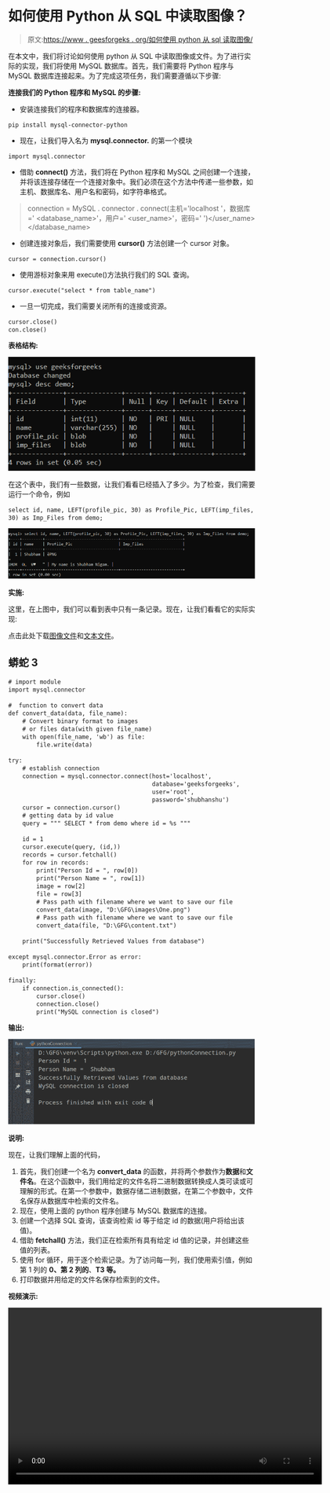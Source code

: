 # 如何使用 Python 从 SQL 中读取图像？

> 原文:[https://www . geesforgeks . org/如何使用 python 从 sql 读取图像/](https://www.geeksforgeeks.org/how-to-read-image-from-sql-using-python/)

在本文中，我们将讨论如何使用 python 从 SQL 中读取图像或文件。为了进行实际的实现，我们将使用 MySQL 数据库。首先，我们需要将 Python 程序与 MySQL 数据库连接起来。为了完成这项任务，我们需要遵循以下步骤:

**连接我们的 Python 程序和 MySQL 的步骤:**

*   安装连接我们的程序和数据库的连接器。

```
pip install mysql-connector-python
```

*   现在，让我们导入名为 **mysql.connector.** 的第一个模块

```
import mysql.connector
```

*   借助 **connect()** 方法，我们将在 Python 程序和 MySQL 之间创建一个连接，并将该连接存储在一个连接对象中。我们必须在这个方法中传递一些参数，如主机、数据库名、用户名和密码，如字符串格式。

> connection = MySQL . connector . connect(主机='localhost '，数据库=' <database_name>'，用户=' <user_name>'，密码=' <password>')</password></user_name></database_name>

*   创建连接对象后，我们需要使用 **cursor()** 方法创建一个 cursor 对象。

```
cursor = connection.cursor()
```

*   使用游标对象来用 execute()方法执行我们的 SQL 查询。

```
cursor.execute("select * from table_name")
```

*   一旦一切完成，我们需要关闭所有的连接或资源。

```
cursor.close()
con.close()
```

**表格结构:**

![](img/81c77ba04cf2298a4ea1c14161cc81ef.png)

在这个表中，我们有一些数据，让我们看看已经插入了多少。为了检查，我们需要运行一个命令，例如

```
select id, name, LEFT(profile_pic, 30) as Profile_Pic, LEFT(imp_files, 30) as Imp_Files from demo;
```

![](img/30d3d81c7ed0c5b2f9d0fc54fbdd61ff.png)

**实施:**

这里，在上图中，我们可以看到表中只有一条记录。现在，让我们看看它的实际实现:

点击此处下载[图像文件](https://drive.google.com/file/d/1ur_QXsnxrWJsJtBhW9fFc1bLimknOlAk/view?usp=sharing)和[文本文件](https://drive.google.com/file/d/11DCMdiqRZO0Ra_ZrWDJwKrg1tS-kLtIa/view?usp=sharing)。

## 蟒蛇 3

```
# import module
import mysql.connector

#  function to convert data
def convert_data(data, file_name):
    # Convert binary format to images
    # or files data(with given file_name)
    with open(file_name, 'wb') as file:
        file.write(data)

try:
    # establish connection
    connection = mysql.connector.connect(host='localhost',
                                         database='geeksforgeeks',
                                         user='root',
                                         password='shubhanshu')
    cursor = connection.cursor()
    # getting data by id value
    query = """ SELECT * from demo where id = %s """

    id = 1
    cursor.execute(query, (id,))
    records = cursor.fetchall()
    for row in records:
        print("Person Id = ", row[0])
        print("Person Name = ", row[1])
        image = row[2]
        file = row[3]
        # Pass path with filename where we want to save our file
        convert_data(image, "D:\GFG\images\One.png")
        # Pass path with filename where we want to save our file
        convert_data(file, "D:\GFG\content.txt")

    print("Successfully Retrieved Values from database")

except mysql.connector.Error as error:
    print(format(error))

finally:
    if connection.is_connected():
        cursor.close()
        connection.close()
        print("MySQL connection is closed")
```

**输出:**

![](img/77a862cc8d6c1476b3857e7fca19bb1d.png)

**说明:**

现在，让我们理解上面的代码，

1.  首先，我们创建一个名为 **convert_data** 的函数，并将两个参数作为**数据**和**文件名**。在这个函数中，我们用给定的文件名将二进制数据转换成人类可读或可理解的形式。在第一个参数中，数据存储二进制数据，在第二个参数中，文件名保存从数据库中检索的文件名。
2.  现在，使用上面的 python 程序创建与 MySQL 数据库的连接。
3.  创建一个选择 SQL 查询，该查询检索 id 等于给定 id 的数据(用户将给出该值)。
4.  借助 **fetchall()** 方法，我们正在检索所有具有给定 id 值的记录，并创建这些值的列表。
5.  使用 for 循环，用于逐个检索记录。为了访问每一列，我们使用索引值，例如第 1 列的 **0、第 2 列的**、**T3 等。**
6.  打印数据并用给定的文件名保存检索到的文件。

**视频演示:**

<video class="wp-video-shortcode" id="video-569757-1" width="640" height="360" preload="metadata" controls=""><source type="video/mp4" src="https://media.geeksforgeeks.org/wp-content/uploads/20210305022715/My-Video2.mp4?_=1">[https://media.geeksforgeeks.org/wp-content/uploads/20210305022715/My-Video2.mp4](https://media.geeksforgeeks.org/wp-content/uploads/20210305022715/My-Video2.mp4)</video>